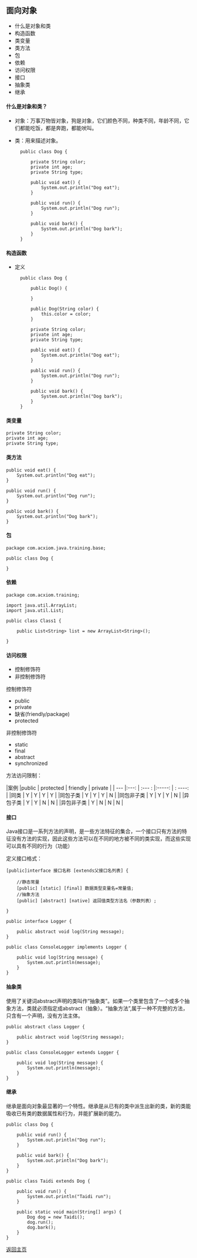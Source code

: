 ## 面向对象

+ 什么是对象和类
+ 构造函数
+ 类变量
+ 类方法
+ 包
+ 依赖
+ 访问权限
+ 接口
+ 抽象类
+ 继承

#### 什么是对象和类？

- 对象：万事万物皆对象，狗是对象，它们颜色不同，种类不同，年龄不同，它们都能吃饭，都是奔跑，都能吠叫。
- 类：用来描述对象。

		public class Dog {

			private String color;
			private int age;
			private String type;

			public void eat() {
				System.out.println("Dog eat");
			}

			public void run() {
				System.out.println("Dog run");
			}

			public void bark() {
				System.out.println("Dog bark");
			}
		}

#### 构造函数

- 定义

		public class Dog {

			public Dog() {

			}

			public Dog(String color) {
				this.color = color;
			}

			private String color;
			private int age;
			private String type;

			public void eat() {
				System.out.println("Dog eat");
			}

			public void run() {
				System.out.println("Dog run");
			}

			public void bark() {
				System.out.println("Dog bark");
			}
		}

#### 类变量

	private String color;
	private int age;
	private String type;

#### 类方法
	
	public void eat() {
		System.out.println("Dog eat");
	}

	public void run() {
		System.out.println("Dog run");
	}

	public void bark() {
		System.out.println("Dog bark");
	}

#### 包

	package com.acxiom.java.training.base;

	public class Dog {

	}

#### 依赖

	package com.acxiom.training;

	import java.util.ArrayList;
	import java.util.List;

	public class Class1 {
		
		public List<String> list = new ArrayList<String>();
		
	}


#### 访问权限

+ 控制修饰符
+ 非控制修饰符


控制修饰符

+ public
+ private
+ 缺省(friendly/package)
+ protected

非控制修饰符

+ static
+ final
+ abstract
+ synchronized

方法访问限制：

|案例		|public	| protected	|  friendly	|  private	|
| ---		|:---:	| :--- :   	|:-----:	| : ----: 	| 
|同类		|	Y	|	Y	  	|	Y 		|	Y  		|
|同包子类	|	Y	|	Y		|	Y		|	N		|
|同包非子类	|	Y	|	Y		|	Y		|	N		|
|异包子类	|	Y	|	Y		|	N		|	N		|
|异包非子类	|	Y	|	N		|	N		|	N		|

#### 接口
Java接口是一系列方法的声明，是一些方法特征的集合，一个接口只有方法的特征没有方法的实现，因此这些方法可以在不同的地方被不同的类实现，而这些实现可以具有不同的行为（功能）

定义接口格式：

	[public]interface 接口名称 [extends父接口名列表] {

		//静态常量
		[public] [static] [final] 数据类型变量名=常量值;
		//抽象方法
		[public] [abstract] [native] 返回值类型方法名（参数列表）;

	}

	public interface Logger {

		public abstract void log(String message);
	}

	public class ConsoleLogger implements Logger {

		public void log(String message) {
			System.out.println(message);
		}
	}

#### 抽象类
使用了关键词abstract声明的类叫作“抽象类”。如果一个类里包含了一个或多个抽象方法，类就必须指定成abstract（抽象）。“抽象方法”,属于一种不完整的方法，只含有一个声明，没有方法主体。
	
	public abstract class Logger {

		public abstract void log(String message);
	}

	public class ConsoleLogger extends Logger {

		public void log(String message) {
			System.out.println(message);
		}
	}

#### 继承
继承是面向对象最显著的一个特性。继承是从已有的类中派生出新的类，新的类能吸收已有类的数据属性和行为，并能扩展新的能力。

	public class Dog {

		public void run() {
			System.out.println("Dog run");
		}

		public void bark() {
			System.out.println("Dog bark");	
		}
	}

	public class Taidi extends Dog {

		public void run() {
			System.out.println("Taidi run");
		}

		public static void main(String[] args) {
			Dog dog = new Taidi();
			dog.run();
			dog.bark();
		}
	}

[返回主页](32.html)